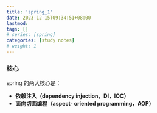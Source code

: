 ```yaml
---
title: 'spring_1'
date: 2023-12-15T09:34:51+08:00
lastmod:
tags: []
# series: [spring]
categories: [study notes]
# weight: 1
---
```


### 核心

spring 的两大核心是：

- **依赖注入（dependency injection，DI，IOC）**
- **面向切面编程（aspect- oriented programming，AOP）**
